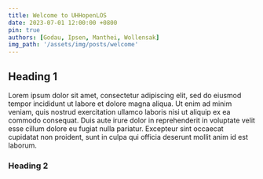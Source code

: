 ```yaml
---
title: Welcome to UHHopenLOS
date: 2023-07-01 12:00:00 +0800
pin: true
authors: [Godau, Ipsen, Manthei, Wollensak]
img_path: '/assets/img/posts/welcome'
---
```


## Heading 1

Lorem ipsum dolor sit amet, consectetur adipiscing elit, sed do eiusmod tempor incididunt ut labore et dolore magna aliqua. Ut enim ad minim veniam, quis nostrud exercitation ullamco laboris nisi ut aliquip ex ea commodo consequat. Duis aute irure dolor in reprehenderit in voluptate velit esse cillum dolore eu fugiat nulla pariatur. Excepteur sint occaecat cupidatat non proident, sunt in culpa qui officia deserunt mollit anim id est laborum.

### Heading 2
